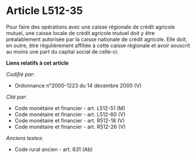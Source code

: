 # Article L512-35

Pour faire des opérations avec une caisse régionale de crédit agricole mutuel, une caisse locale de crédit agricole mutuel
doit y être préalablement autorisée par la caisse nationale de crédit agricole. Elle doit, en outre, être régulièrement
affiliée à cette caisse régionale et avoir souscrit au moins une part du capital social de celle-ci.

**Liens relatifs à cet article**

_Codifié par_:

  - Ordonnance n°2000-1223 du 14 décembre 2000 (V)

_Cité par_:

  - Code monétaire et financier - art. L512-51 (M)
  - Code monétaire et financier - art. L512-60 (V)
  - Code monétaire et financier - art. R512-18 (V)
  - Code monétaire et financier - art. R512-26 (V)

_Anciens textes_:

  - Code rural ancien - art. 631 (Ab)
